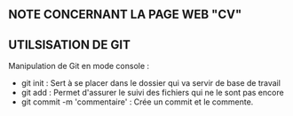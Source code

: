 
NOTE CONCERNANT LA PAGE WEB "CV"
--------------------------------

UTILSISATION DE GIT
-------------------

Manipulation de Git en mode console :

- git init :                        Sert à se placer dans le dossier qui va servir de base de travail
- git add :                         Permet d'assurer le suivi des fichiers qui ne le sont pas encore
- git commit -m 'commentaire' :     Crée un commit et le commente.